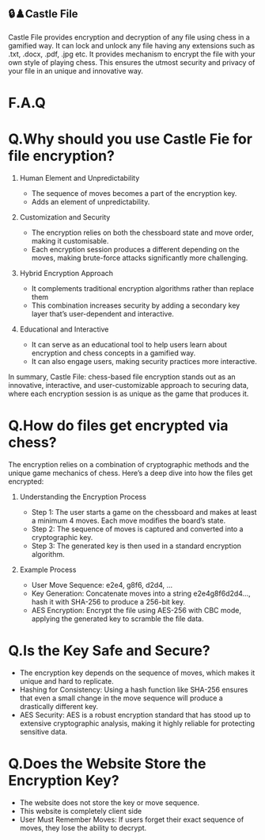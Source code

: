 ## 🔒♟️Castle File
Castle File provides encryption and decryption of any file using chess in a gamified way. It can lock and unlock any file having any extensions such as .txt, .docx, .pdf, .jpg etc. It provides mechanism to encrypt the file with your own style of playing chess. This ensures the utmost security and privacy of your file in an unique and innovative way.

# F.A.Q

# Q.Why should you use Castle Fie for file encryption?

1. Human Element and Unpredictability
	- The sequence of moves becomes a part of the encryption key.
	- Adds an element of unpredictability.

2. Customization and Security
	- The encryption relies on both the chessboard state and move order, making it customisable.
	- Each encryption session produces a different depending on the moves, making brute-force attacks significantly more challenging.

3. Hybrid Encryption Approach
	- It complements traditional encryption algorithms rather than replace them
	- This combination increases security by adding a secondary key layer that’s user-dependent and interactive.

4. Educational and Interactive
	- It can serve as an educational tool to help users learn about encryption and chess concepts in a gamified way. 
	- It can also engage users, making security practices more interactive.

In summary, Castle File: chess-based file encryption stands out as an innovative, interactive, and user-customizable approach to securing data, where each encryption session is as unique as the game that produces it.

# Q.How do files get encrypted via chess?

The encryption relies on a combination of cryptographic methods and the unique game mechanics of chess. Here’s a deep dive into how the files get encrypted:

1. Understanding the Encryption Process
	- Step 1: The user starts a game on the chessboard and makes at least a minimum 4 moves. Each move modifies the board’s state.
	- Step 2: The sequence of moves is captured and converted into a cryptographic key.
	- Step 3: The generated key is then used in a standard encryption algorithm.

2. Example Process
	- User Move Sequence: e2e4, g8f6, d2d4, ...
	- Key Generation: Concatenate moves into a string e2e4g8f6d2d4..., hash it with SHA-256 to produce a 256-bit key.
	- AES Encryption: Encrypt the file using AES-256 with CBC mode, applying the generated key to scramble the file data.

# Q.Is the Key Safe and Secure? 

- The encryption key depends on the sequence of moves, which makes it unique and hard to replicate.
- Hashing for Consistency: Using a hash function like SHA-256 ensures that even a small change in the move sequence will produce a drastically different key.
- AES Security: AES is a robust encryption standard that has stood up to extensive cryptographic analysis, making it highly reliable for protecting sensitive data.

# Q.Does the Website Store the Encryption Key? 

- The website does not store the key or move sequence.
- This website is completely client side
- User Must Remember Moves: If users forget their exact sequence of moves, they lose the ability to decrypt.
